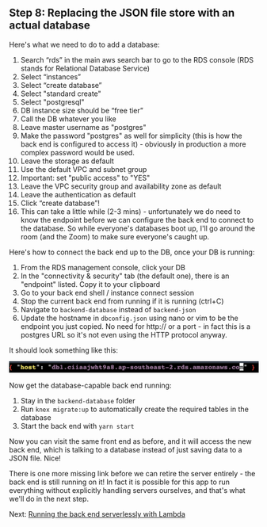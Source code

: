 ## Step 8: Replacing the JSON file store with an actual database

Here's what we need to do to add a database:

1. Search “rds” in the main aws search bar to go to the RDS console (RDS stands for Relational Database Service)
2. Select “instances”
3. Select “create database”
4. Select "standard create"
5. Select "postgresql"
6. DB instance size should be “free tier”
7. Call the DB whatever you like
8. Leave master username as "postgres"
9. Make the password "postgres" as well for simplicity (this is how the back end is configured to access it) - obviously in production a more complex password would be used.
10. Leave the storage as default
11. Use the default VPC and subnet group
12. Important: set "public access" to "YES"
13. Leave the VPC security group and availability zone as default
14. Leave the authentication as default
15. Click “create database”!
16. This can take a little while (2-3 mins) - unfortunately we do need to know the endpoint before we can configure the back end to connect to the database. So while everyone's databases boot up, I'll go around the room (and the Zoom) to make sure everyone's caught up.

Here's how to connect the back end up to the DB, once your DB is running:

1. From the RDS management console, click your DB
2. In the "connectivity & security" tab (the default one), there is an "endpoint" listed. Copy it to your clipboard
3. Go to your back end shell / instance connect session
4. Stop the current back end from running if it is running (ctrl+C)
5. Navigate to `backend-database` instead of `backend-json`
6. Update the hostname in `dbconfig.json` using nano or vim to be the endpoint you just copied. No need for http:// or a port - in fact this is a postgres URL so it's not even using the HTTP protocol anyway.

It should look something like this:

![DB config file](../images/config-db.png)

Now get the database-capable back end running:

1. Stay in the `backend-database` folder
2. Run `knex migrate:up` to automatically create the required tables in the database
3. Start the back end with `yarn start`

Now you can visit the same front end as before, and it will access the new back end, which is talking to a database instead of just saving data to a JSON file. Nice!

There is one more missing link before we can retire the server entirely - the back end is still running on it! In fact it is possible for this app to run everything without explicitly handling servers ourselves, and that's what we'll do in the next step.

Next: [Running the back end serverlessly with Lambda](./Step9.md)
